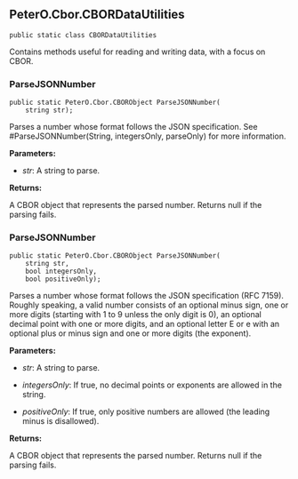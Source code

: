 ﻿## PeterO.Cbor.CBORDataUtilities

    public static class CBORDataUtilities

Contains methods useful for reading and writing data, with a focus on CBOR.

### ParseJSONNumber

    public static PeterO.Cbor.CBORObject ParseJSONNumber(
        string str);

Parses a number whose format follows the JSON specification. See #ParseJSONNumber(String, integersOnly, parseOnly) for more information.

<b>Parameters:</b>

 * <i>str</i>: A string to parse.

<b>Returns:</b>

A CBOR object that represents the parsed number. Returns null if the parsing fails.

### ParseJSONNumber

    public static PeterO.Cbor.CBORObject ParseJSONNumber(
        string str,
        bool integersOnly,
        bool positiveOnly);

Parses a number whose format follows the JSON specification (RFC 7159). Roughly speaking, a valid number consists of an optional minus sign, one or more digits (starting with 1 to 9 unless the only digit is 0), an optional decimal point with one or more digits, and an optional letter E or e with an optional plus or minus sign and one or more digits (the exponent).

<b>Parameters:</b>

 * <i>str</i>: A string to parse.

 * <i>integersOnly</i>: If true, no decimal points or exponents are allowed in the string.

 * <i>positiveOnly</i>: If true, only positive numbers are allowed (the leading minus is disallowed).

<b>Returns:</b>

A CBOR object that represents the parsed number. Returns null if the parsing fails.


